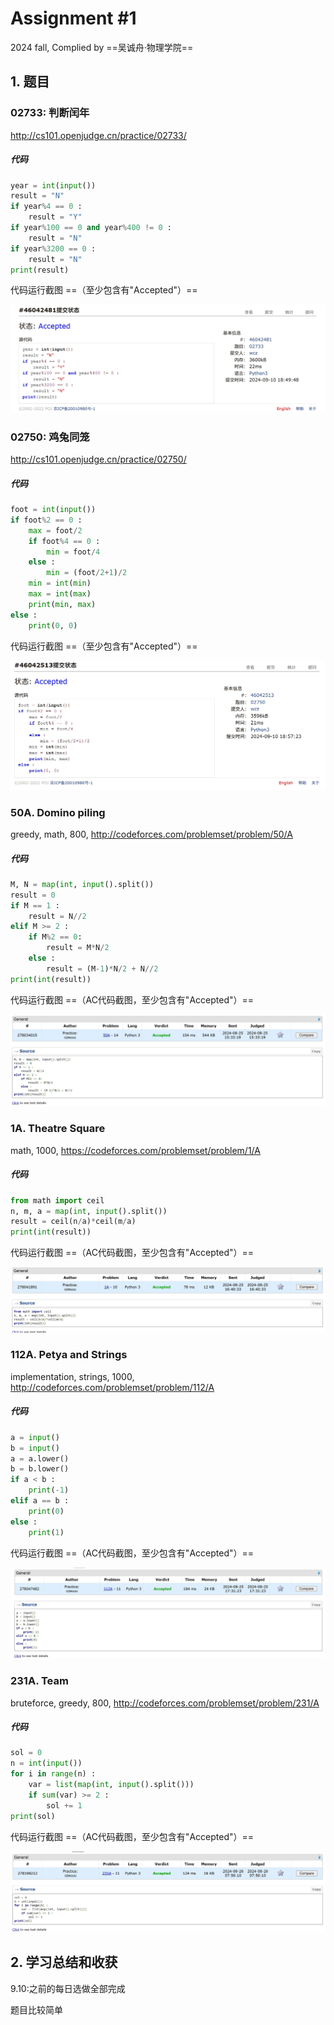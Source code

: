 # Assignment #1

2024 fall, Complied by ==吴诚舟·物理学院==

## 1. 题目

### 02733: 判断闰年

http://cs101.openjudge.cn/practice/02733/

##### 代码

```python
year = int(input())
result = "N"
if year%4 == 0 :
    result = "Y"
if year%100 == 0 and year%400 != 0 :
    result = "N"
if year%3200 == 0 :
    result = "N"
print(result)

```



代码运行截图 ==（至少包含有"Accepted"）==

![](./AC_screenshot/OJ02733.png)



### 02750: 鸡兔同笼

http://cs101.openjudge.cn/practice/02750/

##### 代码

```python
foot = int(input())
if foot%2 == 0 :
    max = foot/2
    if foot%4 == 0 :
        min = foot/4
    else :
        min = (foot/2+1)/2
    min = int(min)
    max = int(max)
    print(min, max)
else :
    print(0, 0)


```



代码运行截图 ==（至少包含有"Accepted"）==

![](./AC_screenshot/OJ02750.png)



### 50A. Domino piling

greedy, math, 800, http://codeforces.com/problemset/problem/50/A

##### 代码

```python
M, N = map(int, input().split())
result = 0
if M == 1 :
    result = N//2
elif M >= 2 :
    if M%2 == 0:
        result = M*N/2
    else :
        result = (M-1)*N/2 + N//2
print(int(result))

```



代码运行截图 ==（AC代码截图，至少包含有"Accepted"）==

![](./AC_screenshot/CF50A.png)



### 1A. Theatre Square

math, 1000, https://codeforces.com/problemset/problem/1/A

##### 代码

```python
from math import ceil
n, m, a = map(int, input().split())
result = ceil(n/a)*ceil(m/a)
print(int(result))


```



代码运行截图 ==（AC代码截图，至少包含有"Accepted"）==

![](./AC_screenshot/CF1A.png)



### 112A. Petya and Strings

implementation, strings, 1000, http://codeforces.com/problemset/problem/112/A

##### 代码

```python
a = input()
b = input()
a = a.lower()
b = b.lower()
if a < b :
    print(-1)
elif a == b :
    print(0)
else :
    print(1)


```



代码运行截图 ==（AC代码截图，至少包含有"Accepted"）==

![](./AC_screenshot/CF112A.png)



### 231A. Team

bruteforce, greedy, 800, http://codeforces.com/problemset/problem/231/A

##### 代码

```python
sol = 0
n = int(input())
for i in range(n) :
    var = list(map(int, input().split()))
    if sum(var) >= 2 :
        sol += 1
print(sol)

```



代码运行截图 ==（AC代码截图，至少包含有"Accepted"）==

![](./AC_screenshot/CF231A.png)



## 2. 学习总结和收获

9.10:之前的每日选做全部完成

题目比较简单





